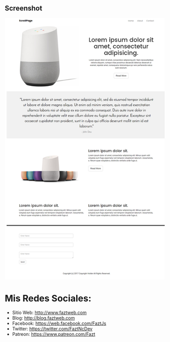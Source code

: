 ## Screenshot

![](screenshot.png)

# Mis Redes Sociales:
- Sitio Web: http://www.faztweb.com
- Blog: http://blog.faztweb.com
- Facebook: https://web.facebook.com/FaztJs
- Twitter: https://twitter.com/FaztNcDev
- Patreon: https://www.patreon.com/Fazt

